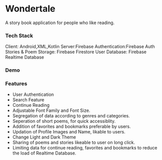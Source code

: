 # Wondertale
A story book application for people who like reading.

### Tech Stack
Client: Android,XML,Kotlin
Server:Firebase
Authentication:Firebase Auth
Stories & Poem Storage: Firebase Firestore
User Database: Firebase Realtime Database

### Demo


### Features
- User Authentication
- Search Feature
- Continue Reading
- Adjustable Font Family and Font Size.
- Segregation of data according to genres and categories.
- Seperation of short poems, for quick accessiblity.
- Addition of favorites and bookmarks preferable by users.
- Updation of Profile Images and Name, likable to users.
- Change Light and Dark Theme
- Sharing of poems and stories likeable to user on long click.
- Limiting data for continue reading, favorites and bookmarks to reduce the load of Realtime Database.


